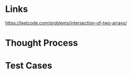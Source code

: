 # Links
https://leetcode.com/problems/intersection-of-two-arrays/

# Thought Process

# Test Cases

